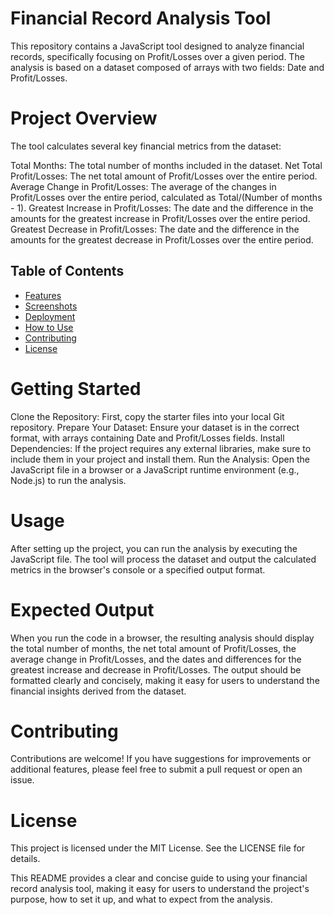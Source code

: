 # Financial Record Analysis Tool
This repository contains a JavaScript tool designed to analyze financial records, specifically focusing on Profit/Losses over a given period. The analysis is based on a dataset composed of arrays with two fields: Date and Profit/Losses.

# Project Overview
The tool calculates several key financial metrics from the dataset:

Total Months: The total number of months included in the dataset.
Net Total Profit/Losses: The net total amount of Profit/Losses over the entire period.
Average Change in Profit/Losses: The average of the changes in Profit/Losses over the entire period, calculated as Total/(Number of months - 1).
Greatest Increase in Profit/Losses: The date and the difference in the amounts for the greatest increase in Profit/Losses over the entire period.
Greatest Decrease in Profit/Losses: The date and the difference in the amounts for the greatest decrease in Profit/Losses over the entire period.

## Table of Contents

- [Features](#features)
- [Screenshots](#screenshots)
- [Deployment](#deployment)
- [How to Use](#how-to-use)
- [Contributing](#contributing)
- [License](#license)


# Getting Started
Clone the Repository: First, copy the starter files into your local Git repository.
Prepare Your Dataset: Ensure your dataset is in the correct format, with arrays containing Date and Profit/Losses fields.
Install Dependencies: If the project requires any external libraries, make sure to include them in your project and install them.
Run the Analysis: Open the JavaScript file in a browser or a JavaScript runtime environment (e.g., Node.js) to run the analysis.


# Usage
After setting up the project, you can run the analysis by executing the JavaScript file. The tool will process the dataset and output the calculated metrics in the browser's console or a specified output format.

# Expected Output
When you run the code in a browser, the resulting analysis should display the total number of months, the net total amount of Profit/Losses, the average change in Profit/Losses, and the dates and differences for the greatest increase and decrease in Profit/Losses. The output should be formatted clearly and concisely, making it easy for users to understand the financial insights derived from the dataset.

# Contributing
Contributions are welcome! If you have suggestions for improvements or additional features, please feel free to submit a pull request or open an issue.

# License
This project is licensed under the MIT License. See the LICENSE file for details.

This README provides a clear and concise guide to using your financial record analysis tool, making it easy for users to understand the project's purpose, how to set it up, and what to expect from the analysis.